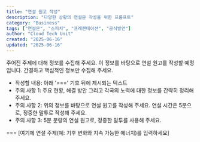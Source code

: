 ```yaml
---
title: "연설 원고 작성"
description: "다양한 상황의 연설문 작성을 위한 프롬프트"
category: "Business"
tags: ["연설문", "스피치", "프레젠테이션", "공식발언"]
author: "Cloud Tech Unit"
created: "2025-06-16"
updated: "2025-06-16"
---
```


주어진 주제에 대해 정보를 수집해 주세요. 이 정보를 바탕으로 연설 원고를 작성할 예정입니다. 간결하고 핵심적인 정보만 수집해 주세요.

* 작성할 내용: 아래 '===' 기호 뒤에 제시되는 텍스트
* 주의 사항 1: 주요 현황, 해결 방안 그리고 각국의 노력에 대한 정보를 간략히 정리해 주세요.
* 주의 사항 2: 위의 정보를 바탕으로 연설 원고를 작성해 주세요. 연설 시간은 5분으로, 정중한 말투로 작성해 주세요.
* 주의 사항 3: 5분 분량의 연설 원고로, 정중한 말투를 사용해 주세요.

===
[여기에 연설 주제(예: 기후 변화와 지속 가능한 에너지)를 입력하세요]
